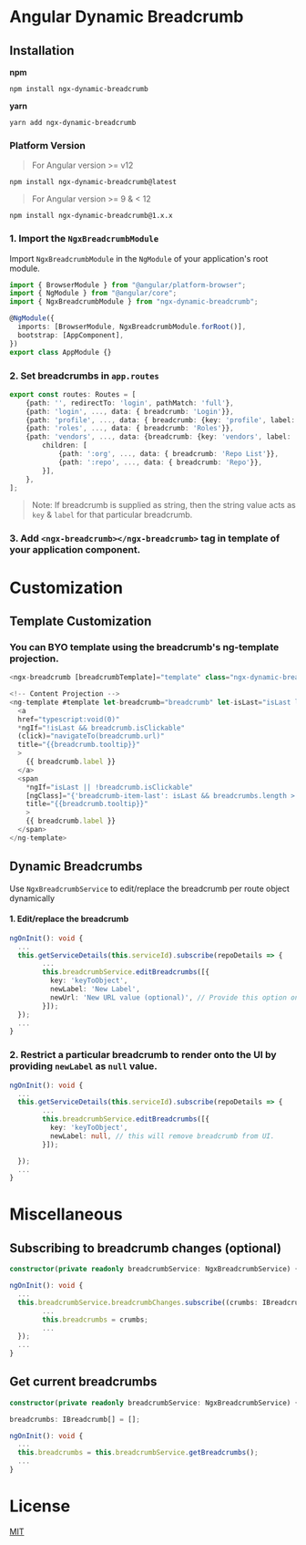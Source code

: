 # Angular Dynamic Breadcrumb

## Installation

**npm**

```shell
npm install ngx-dynamic-breadcrumb
```

**yarn**

```shell
yarn add ngx-dynamic-breadcrumb
```

### Platform Version

> For Angular version >= v12

```shell
npm install ngx-dynamic-breadcrumb@latest
```

> For Angular version >= 9 & < 12

```shell
npm install ngx-dynamic-breadcrumb@1.x.x
```

### 1. Import the `NgxBreadcrumbModule`

Import `NgxBreadcrumbModule` in the `NgModule` of your application's root module.

```typescript
import { BrowserModule } from "@angular/platform-browser";
import { NgModule } from "@angular/core";
import { NgxBreadcrumbModule } from "ngx-dynamic-breadcrumb";

@NgModule({
  imports: [BrowserModule, NgxBreadcrumbModule.forRoot()],
  bootstrap: [AppComponent],
})
export class AppModule {}
```

### 2. Set breadcrumbs in `app.routes`

```typescript
export const routes: Routes = [
    {path: '', redirectTo: 'login', pathMatch: 'full'},
    {path: 'login', ..., data: { breadcrumb: 'Login'}},
    {path: 'profile', ..., data: { breadcrumb: {key: 'profile', label: 'Profile'}}},
    {path: 'roles', ..., data: { breadcrumb: 'Roles'}},
    {path: 'vendors', ..., data: {breadcrumb: {key: 'vendors', label: 'Vendors', tooltip: 'All Vendors'}}},
        children: [
            {path: ':org', ..., data: { breadcrumb: 'Repo List'}},
            {path: ':repo', ..., data: { breadcrumb: 'Repo'}},
        }],
    },
];
```

> Note: If breadcrumb is supplied as string, then the string value acts as `key` & `label` for that particular breadcrumb.

### 3. Add `<ngx-breadcrumb></ngx-breadcrumb>` tag in template of your application component.

# Customization

## Template Customization

### You can BYO template using the breadcrumb's ng-template projection.

```typescript
<ngx-breadcrumb [breadcrumbTemplate]="template" class="ngx-dynamic-breadcrumb"></ngx-breadcrumb>

<!-- Content Projection -->
<ng-template #template let-breadcrumb="breadcrumb" let-isLast="isLast let-breadcrumbs="breadcrumbArr">
  <a
  href="typescript:void(0)"
  *ngIf="!isLast && breadcrumb.isClickable"
  (click)="navigateTo(breadcrumb.url)"
  title="{{breadcrumb.tooltip}}"
  >
    {{ breadcrumb.label }}
  </a>
  <span
    *ngIf="isLast || !breadcrumb.isClickable"
    [ngClass]="{'breadcrumb-item-last': isLast && breadcrumbs.length > 1}"
    title="{{breadcrumb.tooltip}}"
    >
    {{ breadcrumb.label }}
  </span>
</ng-template>
```

## Dynamic Breadcrumbs

Use `NgxBreadcrumbService` to edit/replace the breadcrumb per route object dynamically

#### 1. Edit/replace the breadcrumb

```typescript
ngOnInit(): void {
  ...
  this.getServiceDetails(this.serviceId).subscribe(repoDetails => {
        ...
        this.breadcrumbService.editBreadcrumbs([{
          key: 'keyToObject',
          newLabel: 'New Label',
          newUrl: 'New URL value (optional)', // Provide this option only when needs to update url.
        }]);
  });
  ...
}
```

### 2. Restrict a particular breadcrumb to render onto the UI by providing `newLabel` as `null` value.

```typescript
ngOnInit(): void {
  ...
  this.getServiceDetails(this.serviceId).subscribe(repoDetails => {
        ...
        this.breadcrumbService.editBreadcrumbs([{
          key: 'keyToObject',
          newLabel: null, // this will remove breadcrumb from UI.
        }]);

  });
  ...
}
```

# Miscellaneous

## Subscribing to breadcrumb changes (optional)

```typescript
constructor(private readonly breadcrumbService: NgxBreadcrumbService) {}

ngOnInit(): void {
  ...
  this.breadcrumbService.breadcrumbChanges.subscribe((crumbs: IBreadcrumb[]) => {
        ...
        this.breadcrumbs = crumbs;
        ...
  });
  ...
}
```

## Get current breadcrumbs

```typescript
constructor(private readonly breadcrumbService: NgxBreadcrumbService) {}

breadcrumbs: IBreadcrumb[] = [];

ngOnInit(): void {
  ...
  this.breadcrumbs = this.breadcrumbService.getBreadcrumbs();
  ...
}
```

# License

[MIT](/projects/ngx-breadcrumb/LICENSE)
